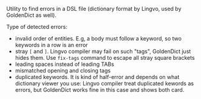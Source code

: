 Utility to find errors in a DSL file (dictionary format by Lingvo, used by GoldenDict as well).

Type of detected errors:

- invalid order of entities. E.g, a body must follow a keyword, so two keywords in a row is an error
- stray `[` and `]`. Lingvo compiler may fail on such "tags", GoldenDict just hides them. Use `fix-tags` command to escape all stray square brackets
- leading spaces instead of leading TABs
- mismatched opening and closing tags
- duplicated keywords. It is kind of half-error and depends on what dictionary viewer you use: Lingvo compiler treat duplicated kewords as errors, but GoldenDict works fine in this case and shows both card.
